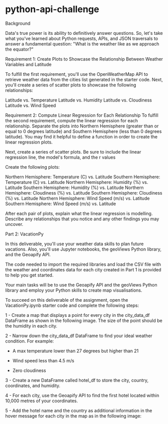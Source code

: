 # python-api-challenge

Background

Data's true power is its ability to definitively answer questions. So, let's take what you've learned about Python requests, APIs, and JSON traversals to answer a fundamental question: "What is the weather like as we approach the equator?"

Requirement 1: Create Plots to Showcase the Relationship Between Weather Variables and Latitude

To fulfill the first requirement, you'll use the OpenWeatherMap API to retrieve weather data from the cities list generated in the starter code. Next, you'll create a series of scatter plots to showcase the following relationships:

Latitude vs. Temperature
Latitude vs. Humidity
Latitude vs. Cloudiness
Latitude vs. Wind Speed

Requirement 2: Compute Linear Regression for Each Relationship To fulfill the second requirement, compute the linear regression for each relationship. Separate the plots into Northern Hemisphere (greater than or equal to 0 degrees latitude) and Southern Hemisphere (less than 0 degrees latitude). You may find it helpful to define a function in order to create the linear regression plots.

Next, create a series of scatter plots. Be sure to include the linear regression line, the model's formula, and the r values 

Create the following plots:

Northern Hemisphere: Temperature (C) vs. Latitude
Southern Hemisphere: Temperature (C) vs. Latitude
Northern Hemisphere: Humidity (%) vs. Latitude
Southern Hemisphere: Humidity (%) vs. Latitude
Northern Hemisphere: Cloudiness (%) vs. Latitude
Southern Hemisphere: Cloudiness (%) vs. Latitude
Northern Hemisphere: Wind Speed (m/s) vs. Latitude
Southern Hemisphere: Wind Speed (m/s) vs. Latitude

After each pair of plots, explain what the linear regression is modelling. Describe any relationships that you notice and any other findings you may uncover.

Part 2: VacationPy

In this deliverable, you'll use your weather data skills to plan future vacations. Also, you'll use Jupyter notebooks, the geoViews Python library, and the Geoapify API.

The code needed to import the required libraries and load the CSV file with the weather and coordinates data for each city created in Part 1 is provided to help you get started.

Your main tasks will be to use the Geoapify API and the geoViews Python library and employ your Python skills to create map visualisations.

To succeed on this deliverable of the assignment, open the VacationPy.ipynb starter code and complete the following steps:

1 - Create a map that displays a point for every city in the city_data_df DataFrame as shown in the following image. The size of the point should be the humidity in each city.

2 - Narrow down the city_data_df DataFrame to find your ideal weather condition. For example:

  - A max temperature lower than 27 degrees but higher than 21

  - Wind speed less than 4.5 m/s

  - Zero cloudiness
    
3 - Create a new DataFrame called hotel_df to store the city, country, coordinates, and humidity.

4 - For each city, use the Geoapify API to find the first hotel located within 10,000 metres of your coordinates.

5 - Add the hotel name and the country as additional information in the hover message for each city in the map as in the following image:

